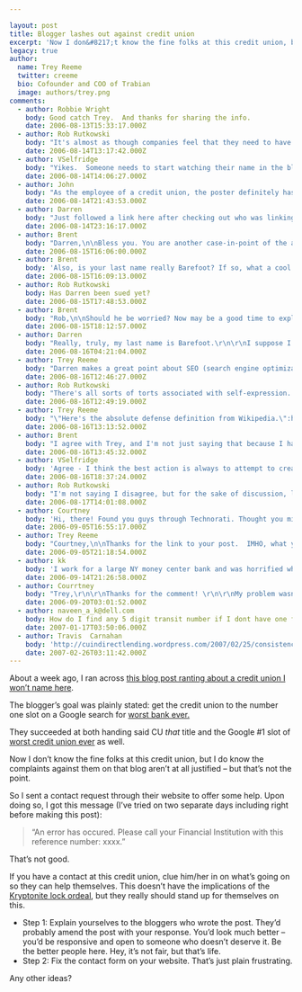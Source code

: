 ```yaml
---

layout: post
title: Blogger lashes out against credit union
excerpt: 'Now I don&#8217;t know the fine folks at this credit union, but I do know the complaints against them on that blog aren&#8217;t at all justified &#8211; but that&#8217;s not the point.'
legacy: true
author:
  name: Trey Reeme
  twitter: creeme
  bio: Cofounder and COO of Trabian
  image: authors/trey.png
comments:
  - author: Robbie Wright
    body: Good catch Trey.  And thanks for sharing the info.
    date: 2006-08-13T15:33:17.000Z
  - author: Rob Rutkowski
    body: "It's almost as though companies feel that they need to have an internet presence but then don't set up the infrastructure to support it.  If a company is going to use the web, it needs to invest in more than just a one-way information site.  It's like getting a phone number but then never answering the phone when people call."
    date: 2006-08-14T13:17:42.000Z
  - author: VSelfridge
    body: "Yikes.  Someone needs to start watching their name in the blogosphere... \r\n\r\nI agree with the steps Trey outlined - that's a good first step and hopefully a dialog can be started with the poster about their experience and how the CU will try to improve going forward... "
    date: 2006-08-14T14:06:27.000Z
  - author: John
    body: "As the employee of a credit union, the poster definitely has some valid complaints.  But..  he should take them to the credit union because I'm sure they want to improve the way they do business.  Trying to googlebomb them is just childish."
    date: 2006-08-14T21:43:53.000Z
  - author: Darren
    body: "Just followed a link here after checking out who was linking to ChangeEverything.ca. Ironically, \"I just finished lashing out at a financial institution\":http://www.darrenbarefoot.com/archives/2006/08/vancity-why-do-you-spite-me-so.html\r\n\r\nBanks seem to be a particular target of mine. \"Here\":http://www.darrenbarefoot.com/archives/2004/02/the-asshats-at-cibc-visa.html and \"here.\":http://www.darrenbarefoot.com/archives/2006/01/online-banking-at-the-royal-bank-now-with-more-advertising.html\r\n"
    date: 2006-08-14T23:16:17.000Z
  - author: Brent
    body: "Darren,\n\nBless you. You are another case-in-point of the advocacy (both good and bad) we've been trying to highlight for a long time. So thanks for making yourself known.\n\nYour posts were top notch and on point. I'd love to see VanCity respond to your complaints.\n\nTo credit unions:<br/>\nWake up, because like it or not there are a lot of Darrens out there intelligently slapping you around. \n\n"
    date: 2006-08-15T16:06:00.000Z
  - author: Brent
    body: 'Also, is your last name really Barefoot? If so, what a cool last name.'
    date: 2006-08-15T16:09:13.000Z
  - author: Rob Rutkowski
    body: Has Darren been sued yet?
    date: 2006-08-15T17:48:53.000Z
  - author: Brent
    body: "Rob,\n\nShould he be worried? Now may be a good time to explain the legal implications of voicing a complaint. \n\nBut as a credit union, why choose to shut down a legitimate complaint with a lawsuit rather than tackle the actual problem? \n"
    date: 2006-08-15T18:12:57.000Z
  - author: Darren
    body: "Really, truly, my last name is Barefoot.\r\n\r\nI suppose I could get sued for slander for calling CIBC Visa 'asshats', but it'd be a PR disaster for them. Everything else I've described is factual, and thus probably beyond legal reproach.\r\n\r\nI forgot about this entry, which has probably provoked more backlash from the company than any of the others:\r\n\r\n\"Here it is.\":http://www.darrenbarefoot.com/archives/2005/08/youd-be-wise-to-avoid-freedom-55-financial.html\r\n\r\nI take it Freedom 55 is mostly comprised of self-employed people, so they're extra bitter. If nothing else, \"I tend to accidentally teach companies about SEO.\":http://www.google.com/search?q=freedom+55&start=0&start=0&ie=utf-8&oe=utf-8&client=flock&rls=FlockInc.:en-US:official\r\n\r\n\r\n"
    date: 2006-08-16T04:21:04.000Z
  - author: Trey Reeme
    body: "Darren makes a great point about SEO (search engine optimization) (or \"optimisation\" if you're a Canadian, right?).  \r\n\r\nThere's a chance that cullenwaters' post on worst credit union ever (the post that started this whole conversation off) will have the same effect on that credit union when you search for the offending credit union's name.\r\n\r\nAnd here's another point: Darren's blog is obviously a much higher ranked blog than the cullenwaters blog.  He's a better blogger with a knack for making a solid argument.  So when he \"slaps someone around\" (or conversely gives _praise_), as Brent pointed out, he puts more weight into it than cullenwaters. "
    date: 2006-08-16T12:46:27.000Z
  - author: Rob Rutkowski
    body: "There's all sorts of torts associated with self-expression.  The main problem, as I see it, is that it only takes one lawsuit.  Sure, a blogger may have an absolute defense and may win the lawsuit.  But even absolute defenses can take 2 years and $100,000 in legal fees to assert.  "
    date: 2006-08-16T12:49:19.000Z
  - author: Trey Reeme
    body: "\"Here's the absolute defense definition from Wikipedia.\":http://en.wikipedia.org/wiki/Absolute_defense_%28legal%29 \n\nRob, thanks for the further explanation - this is the kind of discussion I love having here. \n\nThe PR fallout would be huge if such a lawsuit would be filed by a credit union against a blogger.  In the cullenwaters instance, for an offended credit union to take on a blogger with a very tiny audience it would only exponentially increase the reach of their message and make the credit union look petty.\n\nSuing someone like Darren would be even more dangerous because Darren already has a wider audience.  I haven't told anyone this, but I came across Darren's blog in my Vancity research before he ever posted a comment here.  (I believe it was through Technorati, but I'm not entirely sure.)\n\nWould it be worth the PR nightmare?"
    date: 2006-08-16T13:13:52.000Z
  - author: Brent
    body: "I agree with Trey, and I'm not just saying that because I have to look at his face all day.\n\nRob, what you're saying may be true, but win or lose it would be total brand destruction for the credit union. A credit union would have to be willing to risk dissociating itself with its membership in order to pursue something like that. \n\nThe message it sends out is \"we'd rather shut you up than fix our problems.\"\n\nThey'd be flushing time, legal money, and the marketing and business development budget they've invested in brand equity for years down the toilet to \"quiet\" a voice...meanwhile a move like that would only turn up the volume and exaggerate the issue.\n\nBurn money and trust so that \"here's my complaint\" becomes <font size=4>\"here's my complaint, also my credit union is a sue-happy juggernaut\"</font>? \n\nSeems counterintuitive. "
    date: 2006-08-16T13:45:32.000Z
  - author: VSelfridge
    body: 'Agree - I think the best action is always to attempt to create dialog, and if necessary to let the individual and the CU agree to disagree... but getting legal involved is probably a bad move.'
    date: 2006-08-16T18:37:24.000Z
  - author: Rob Rutkowski
    body: "I'm not saying I disagree, but for the sake of discussion, let's assume a blogger google-bombs a company and it gets picked up by digg and slashdot and rises to the level of meme.  The company then suffers reduced sales and profits.  If the company can tie actual damages to the blogger, the company can sue for those damages and potentially much more.  My point is simply that whether or not it would be a PR nightmare to do, a company can sue someone for saying bad things about them.  I always opt for the wisdom of Thumper from Bambi:  \"If you can't say something nice, don't say anything at all.\""
    date: 2006-08-17T14:01:08.000Z
  - author: Courtney
    body: 'Hi, there! Found you guys through Technorati. Thought you might be interested in my <a href="http://courtney.csquaredcomputing.com/archive/2006/09/05/Defense_Temporary_Insanity.aspx">post</a>. Thanks for the useful info.'
    date: 2006-09-05T16:55:17.000Z
  - author: Trey Reeme
    body: "Courtney,\n\nThanks for the link to your post.  IMHO, what you wrote was a much more constructive way to air the complaints against the credit union than the \"Google bomb\" that sparked the conversation here.  Your post was solid and I hope that it gets the attention of the CU.\n\nAnd if the CU finds this comment thread one day, they know what could help.  For starters, they could engage in a dialogue that you've tried to start with them numerous times.\n\nSure they've lost you as a member, but I believe your comment on your post sums it up nicely: \n\n\"Honestly, at this point, I just wish they would straighten up their customer service. It wouldn't help us out, because we no longer have an account with them, but it would help other members. It would also be nice to know that we weren't just an account number to them.\""
    date: 2006-09-05T21:18:54.000Z
  - author: kk
    body: 'I work for a large NY money center bank and was horrified when I read the responses from the "worst bank ever".  No financial institution concerned with remaining a functioning institution would ever refer to one of their customers as "whining" or to their complaints as "unjustified".  Perception is everything...and the perception after reading their response is that the original blogger was right....that CU does NOT care about its members.  I feel so strongly about this that yesterday I closed my account with the very same "worst bank ever".'
    date: 2006-09-14T21:26:58.000Z
  - author: Courrtney
    body: "Trey,\r\n\r\nThanks for the comment! \r\n\r\nMy problem wasn't you, sorry if it seemed that way. I understand that your readers are in the industry and that they would understand (and know how to take) you more than I would. \r\n\r\nWe found a common ground last time and that's okay with me. Nothing else to say. :) "
    date: 2006-09-20T03:01:52.000Z
  - author: naveen_a_k@dell.com
    body: How do I find any 5 digit transit number if I dont have one for any in credit union.
    date: 2007-01-17T03:50:06.000Z
  - author: Travis  Carnahan
    body: 'http://cuindirectlending.wordpress.com/2007/02/25/consistency/'
    date: 2007-02-26T03:11:42.000Z
---
```


<p>About a week ago, I ran across <a href="http://cullenwaters.blogspot.com/2006/07/vystar-credit-union-worst-bank-ever.html">this blog post ranting about a credit union I won&#8217;t name here</a>.</p>
<p>The blogger&#8217;s goal was plainly stated: get the credit union to the number one slot on a Google search for <a href="http://www.google.com/search?hl=en&#38;q=worst+bank+ever&#38;btnG=Google+Search">worst bank ever.</a></p>
<p>They succeeded at both handing said CU <em>that</em> title and the Google #1 slot of <a href="http://www.google.com/search?hl=en&#38;q=worst+credit+union+ever&#38;btnG=Google+Search">worst credit union ever</a> as well.</p>
<p>Now I don&#8217;t know the fine folks at this credit union, but I do know the complaints against them on that blog aren&#8217;t at all justified &#8211; but that&#8217;s not the point.</p>
<p>So I sent a contact request through their website to offer some help.  Upon doing so, I got this message (I&#8217;ve tried on two separate days including right before making this post):</p>
<blockquote>
<p>&#8220;An error has occured. Please call your Financial Institution with this reference number: xxxx.&#8221;</p>
</blockquote>
<p>That&#8217;s not good.</p>
<p>If you have a contact at this credit union, clue him/her in on what&#8217;s going on so they can help themselves.  This doesn&#8217;t have the implications of the <a href="http://www.intuitive.com/blog/debunking_the_myth_of_kryptonite_locks_and_the_blogosphere.html">Kryptonite lock ordeal</a>, but they really should stand up for themselves on this.</p>
<ul>
<li>Step 1: Explain yourselves to the bloggers who wrote the post.  They&#8217;d probably amend the post with your response.  You&#8217;d look much better &#8211; you&#8217;d be responsive and open to someone who doesn&#8217;t deserve it.  Be the better people here.  Hey, it&#8217;s not fair, but that&#8217;s life.</li>
<li>Step 2: Fix the contact form on your website.  That&#8217;s just plain frustrating.</li>
</ul>
<p>Any other ideas?</p>
